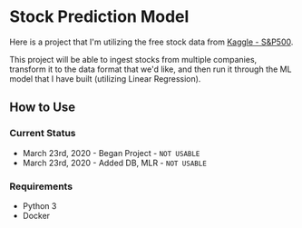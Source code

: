 # Stock Prediction Model  

Here is a project that I'm utilizing the free stock data from
[Kaggle - S&P500](https://www.kaggle.com/camnugent/sandp500).

This project will be able to ingest stocks from multiple companies, transform it to the
data format that we'd like, and then run it through the ML model that I have built
(utilizing Linear Regression).  

## How to Use  

### Current Status  
* March 23rd, 2020 - Began Project - `NOT USABLE`  
* March 23rd, 2020 - Added DB, MLR - `NOT USABLE`

### Requirements  
* Python 3
* Docker

